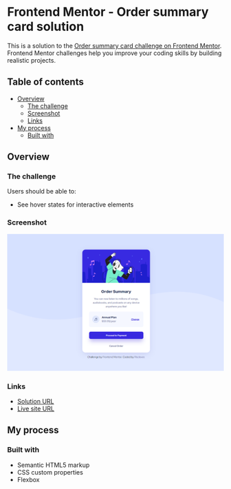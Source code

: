 # Frontend Mentor - Order summary card solution

This is a solution to the [Order summary card challenge on Frontend Mentor](https://www.frontendmentor.io/challenges/order-summary-component-QlPmajDUj). Frontend Mentor challenges help you improve your coding skills by building realistic projects. 

## Table of contents

- [Overview](#overview)
  - [The challenge](#the-challenge)
  - [Screenshot](#screenshot)
  - [Links](#links)
- [My process](#my-process)
  - [Built with](#built-with)


## Overview

### The challenge

Users should be able to:

- See hover states for interactive elements

### Screenshot

![](./screenshot.png)

### Links

- [Solution URL](https://github.com/Risclover/order-summary-component/)
- [Live site URL](https://risclover.github.io/order-summary-component/)

## My process

### Built with

- Semantic HTML5 markup
- CSS custom properties
- Flexbox